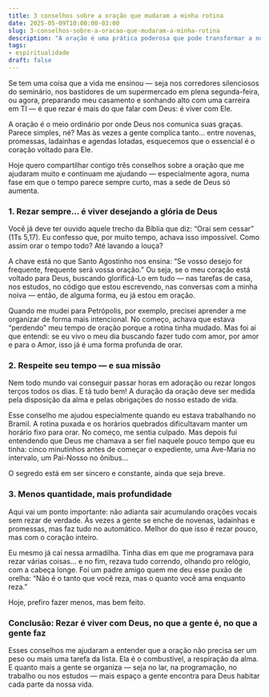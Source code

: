 ```yaml
---
title: 3 conselhos sobre a oração que mudaram a minha rotina
date: 2025-05-09T10:00:00-03:00
slug: 3-conselhos-sobre-a-oracao-que-mudaram-a-minha-rotina
description: "A oração é uma prática poderosa que pode transformar a nossa vida. Aqui estão três conselhos que me ajudaram a integrar a oração na minha rotina diária."
tags: 
- espiritualidade
draft: false
---
```


Se tem uma coisa que a vida me ensinou — seja nos corredores silenciosos do seminário, nos bastidores de um supermercado em plena segunda-feira, ou agora, preparando meu casamento e sonhando alto com uma carreira em TI — é que rezar é mais do que falar com Deus: é viver com Ele.

A oração é o meio ordinário por onde Deus nos comunica suas graças. Parece simples, né? Mas às vezes a gente complica tanto… entre novenas, promessas, ladainhas e agendas lotadas, esquecemos que o essencial é o coração voltado para Ele.

Hoje quero compartilhar contigo três conselhos sobre a oração que me ajudaram muito e continuam me ajudando — especialmente agora, numa fase em que o tempo parece sempre curto, mas a sede de Deus só aumenta.

### 1. Rezar sempre… é viver desejando a glória de Deus
Você já deve ter ouvido aquele trecho da Bíblia que diz: “Orai sem cessar” (1Ts 5,17). Eu confesso que, por muito tempo, achava isso impossível. Como assim orar o tempo todo? Até lavando a louça?

A chave está no que Santo Agostinho nos ensina: “Se vosso desejo for frequente, frequente será vossa oração.” Ou seja, se o meu coração está voltado para Deus, buscando glorificá-Lo em tudo — nas tarefas de casa, nos estudos, no código que estou escrevendo, nas conversas com a minha noiva — então, de alguma forma, eu já estou em oração.

Quando me mudei para Petrópolis, por exemplo, precisei aprender a me organizar de forma mais intencional. No começo, achava que estava “perdendo” meu tempo de oração porque a rotina tinha mudado. Mas foi aí que entendi: se eu vivo o meu dia buscando fazer tudo com amor, por amor e para o Amor, isso já é uma forma profunda de orar.

### 2. Respeite seu tempo — e sua missão
Nem todo mundo vai conseguir passar horas em adoração ou rezar longos terços todos os dias. E tá tudo bem! A duração da oração deve ser medida pela disposição da alma e pelas obrigações do nosso estado de vida.

Esse conselho me ajudou especialmente quando eu estava trabalhando no Bramil. A rotina puxada e os horários quebrados dificultavam manter um horário fixo para orar. No começo, me sentia culpado. Mas depois fui entendendo que Deus me chamava a ser fiel naquele pouco tempo que eu tinha: cinco minutinhos antes de começar o expediente, uma Ave-Maria no intervalo, um Pai-Nosso no ônibus…

O segredo está em ser sincero e constante, ainda que seja breve.

### 3. Menos quantidade, mais profundidade
Aqui vai um ponto importante: não adianta sair acumulando orações vocais sem rezar de verdade. Às vezes a gente se enche de novenas, ladainhas e promessas, mas faz tudo no automático. Melhor do que isso é rezar pouco, mas com o coração inteiro.

Eu mesmo já caí nessa armadilha. Tinha dias em que me programava para rezar várias coisas… e no fim, rezava tudo correndo, olhando pro relógio, com a cabeça longe. Foi um padre amigo quem me deu esse puxão de orelha: “Não é o tanto que você reza, mas o quanto você ama enquanto reza.”

Hoje, prefiro fazer menos, mas bem feito.

### Conclusão: Rezar é viver com Deus, no que a gente é, no que a gente faz

Esses conselhos me ajudaram a entender que a oração não precisa ser um peso ou mais uma tarefa da lista. Ela é o combustível, a respiração da alma. E quanto mais a gente se organiza — seja no lar, na programação, no trabalho ou nos estudos — mais espaço a gente encontra para Deus habitar cada parte da nossa vida.